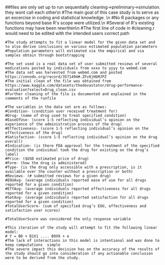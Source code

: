##files are only set up to run sequentially cleaning->preliminary->simulation. they wont call each other\n
#The main goal of this case study is to serve as an excercise in coding and statistical knowledge. \n
#No R packages or any functions beyond base R's scope were utilized.\n
#Several of R's existing functions may have been rewritten\n
#The first line of code in #cleaning.r would need to be edited with the intended users correct path

    #The study attempts to fit a linear model for the given data set and to also derive conclusions on various estimated population parameters
    #Population parameters will estimated via the empirical and via samples obtain through bootstrapping

    #The set used is a real data set of user submitted reviews of several medications posted by individuals from xxxx to yyyy to webmd.com 
    #The data set was harvested from webmd.com and posted https://zenodo.org/record/3571494#.ZFv8jHbMJPZ
    #The initial clean of the file was obtained from https://www.kaggle.com/datasets/thedevastator/drug-performance-evaluation?select=Drug_clean.csv
    #Further cleaning of the file is documented and explained in the comments of the runfile

    #The variables in the data set are as follows:
    #Condition- (condition user received treatment for)
    #Drug- (name of drug used to treat specified condition)
    #EaseOfUse- (score 1-5 reflecting individual’s opinion on the experience of the administration process of the drug)
    #Effectiveness- (score 1-5 reflecting individual’s opinion on the effectiveness of the drug)
    #Satisfaction- (score 1-5 reflecting individual’s opinion on the drug overall)
    #Indication- (is there FDA approval for the treatment of the specified condition the individual took the drug for existing on the drug’s label)
    #Price- ($USD estimated price of drug)
    #Form- (how the drug is administered)
    #Type- (is the drug only accessible with a prescription, is it available over the counter without a prescription or both)
    #Reviews- (# submitted reviews for a given drug)
    #EOUAvg- (average individuals reported ease of use for all drugs reported for a given condition)
    #EffAvg- (average individuals reported effectiveness for all drugs reported for a given condition)
    #SatAvg- (average individuals reported satisfaction for all drugs reported for a given condition)
    #TotalUserScore- (sum of specified drug’s EOU, effectiveness and satisfaction user scores)

    #TotalUserScore was considered the only response variable
    
    #This iteration of the study will attempt to fit the following linear model:
    # Y = B0 + B1X1 .... B9X9 + e
    #The lack of interactions in this model is intentional and was done to keep computations  simple
    #The severe impact this decision has on the accuracy of the results of the study should go into consideration if any actionable conclusion were to be derived from the study.
